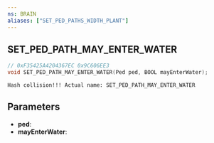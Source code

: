 ```yaml
---
ns: BRAIN
aliases: ["SET_PED_PATHS_WIDTH_PLANT"]
---
```

## SET_PED_PATH_MAY_ENTER_WATER

```c
// 0xF35425A4204367EC 0x9C606EE3
void SET_PED_PATH_MAY_ENTER_WATER(Ped ped, BOOL mayEnterWater);
```

```
Hash collision!!! Actual name: SET_PED_PATH_MAY_ENTER_WATER  
```

## Parameters
* **ped**:
* **mayEnterWater**:

